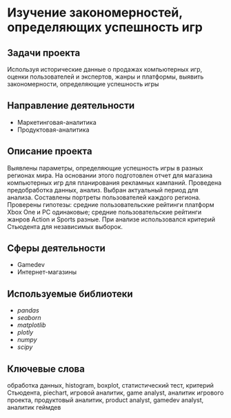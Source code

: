 # Изучение закономерностей, определяющих успешность игр

## Задачи проекта
Используя исторические данные о продажах компьютерных игр, оценки пользователей и экспертов, жанры и платформы, выявить закономерности, определяющие успешность игры 

## Направление деятельности
- Маркетинговая-аналитика 
- Продуктовая-аналитика

## Описание проекта
Выявлены параметры, определяющие успешность игры в разных регионах мира. На
основании этого подготовлен отчет для магазина компьютерных игр для планирования
рекламных кампаний. Проведена предобработка данных, анализ. Выбран актуальный
период для анализа. Составлены портреты пользователей каждого региона. Проверены
гипотезы: средние пользовательские рейтинги платформ Xbox One и PC одинаковые;
средние пользовательские рейтинги жанров Action и Sports разные. При анализе использовался критерий Стьюдента для независимых выборок.

## Сферы деятельности 
- Gamedev
- Интернет-магазины

## Используемые библиотеки
- *pandas*
- *seaborn*
- *matplotlib*
- *plotly*
- *numpy*
- *scipy*

## Ключевые слова
обработка данных, histogram, boxplot, статистический тест,
критерий Стьюдента, piechart, игровой аналитик, game analyst, аналитик игрового проекта, продуктовый аналитик, product analyst, gamedev analyst, аналитик геймдев
